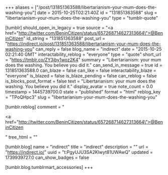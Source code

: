 +++
aliases = ["/post/131851363588/libertarianism-your-mum-does-the-washing-you"]
date = 2015-10-25T02:21:40Z
id = "131851363588"
slug = "libertarianism-your-mum-does-the-washing-you"
type = "tumblr-quote"

[tumblr]
should_open_in_legacy = true
source = "<a href=\"http://twitter.com/BeninCitizen/status/657268714627313664\">@BeninCitizen</a>"
id_string = "131851363588"
post_url = "https://indirect.io/post/131851363588/libertarianism-your-mum-does-the-washing-you"
can_reply = false
blog_name = "indirect"
date = "2015-10-25 02:21:40 GMT"
interactability_reblog = "everyone"
type = "quote"
short_url = "https://tmblr.co/ZY3jby1woz2K4"
summary = "Libertarianism: your mum does the washing. You believe you did it."
can_send_in_message = true
id = 131851363588.0
can_blaze = false
can_like = false
interactability_blaze = "everyone"
is_blazed = false
is_blaze_pending = false
can_reblog = false
is_blocks_post_format = false
text = "Libertarianism: your mum does the washing. You believe you did it."
display_avatar = true
note_count = 0.0
timestamp = 1445739700.0
state = "published"
format = "html"
reblog_key = "TPoQHpc3"
slug = "libertarianism-your-mum-does-the-washing-you"

[tumblr.reblog]
comment = "<p><a href=\"http://twitter.com/BeninCitizen/status/657268714627313664\">@BeninCitizen</a></p>"
tree_html = ""

[tumblr.blog]
name = "indirect"
title = "indirect"
description = ""
url = "https://indirect.io/"
uuid = "t:PgyUJU3SA2Klwyt81UWAwQ"
updated = 1739939727.0
can_show_badges = false

[tumblr.blog.tumblrmart_accessories]
+++
